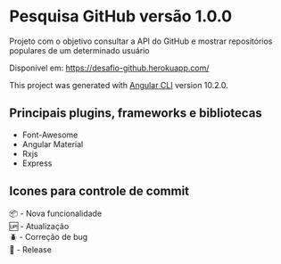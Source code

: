 # Pesquisa GitHub versão 1.0.0

Projeto com o objetivo consultar a API do GitHub e mostrar repositórios populares de um determinado usuário

Disponível em: https://desafio-github.herokuapp.com/

This project was generated with [Angular CLI](https://github.com/angular/angular-cli) version 10.2.0.

## Principais plugins, frameworks e bibliotecas

* Font-Awesome  
* Angular Material  
* Rxjs  
* Express

## Icones para controle de commit

:package: - Nova funcionalidade  
:up: - Atualização  
:beetle: - Correção de bug  
:checkered_flag: - Release  
